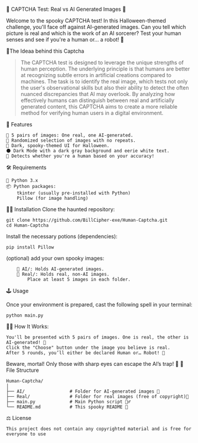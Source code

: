 🎃 CAPTCHA Test: Real vs AI Generated Images 👻

Welcome to the spooky CAPTCHA test! In this Halloween-themed challenge, you'll face off against AI-generated images. Can you tell which picture is real and which is the work of an AI sorcerer? Test your human senses and see if you're a human or... a robot! 🤖

🧠The Ideaa behind this Captcha

>The CAPTCHA test is designed to leverage the unique strengths of human perception. The underlying principle is that humans are better at recognizing subtle errors in artificial creations compared to machines. The task is to identify the real image, which tests not only the user's observational skills but also their ability to detect the often nuanced discrepancies that AI may overlook. By analyzing how effectively humans can distinguish between real and artificially generated content, this CAPTCHA aims to create a more reliable method for verifying human users in a digital environment.

🎃 Features

    🧟 5 pairs of images: One real, one AI-generated.
    🔀 Randomized selection of images with no repeats.
    🎨 Dark, spooky-themed UI for Halloween.
    🌑 Dark Mode with a dark gray background and eerie white text.
    🧠 Detects whether you're a human based on your accuracy!

🛠️ Requirements

    🐍 Python 3.x
    📦 Python packages:
        tkinter (usually pre-installed with Python)
        Pillow (for image handling)

🧙‍♂️ Installation
Clone the haunted repository:

    git clone https://github.com/BillCipher-exe/Human-Captcha.git
    cd Human-Captcha

Install the necessary potions (dependencies):


    pip install Pillow

(optional) add your own spooky images:

        🧠 AI/: Holds AI-generated images.
        🎃 Real/: Holds real, non-AI images.
            Place at least 5 images in each folder.

🕹️ Usage

Once your environment is prepared, cast the following spell in your terminal:

    python main.py

🧛‍♂️ How It Works:

    You'll be presented with 5 pairs of images. One is real, the other is AI-generated! 🎃
    Click the "Choose" button under the image you believe is real.
    After 5 rounds, you’ll either be declared Human or… Robot! 🤖

Beware, mortal! Only those with sharp eyes can escape the AI’s trap! 🔮
📂 File Structure

    Human-Captcha/
    │
    ├── AI/                 # Folder for AI-generated images 🧠
    ├── Real/               # Folder for real images (free of copyright)🎃
    ├── main.py             # Main Python script 🧛‍♂️
    └── README.md           # This spooky README 👻

⚖️ License

    This project does not contain any copyrighted material and is free for everyone to use
